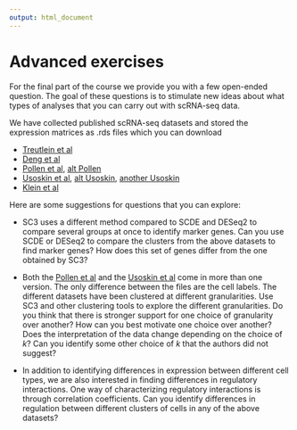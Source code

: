 ```yaml
---
output: html_document
---
```


# Advanced exercises

For the final part of the course we provide you with a few open-ended
question. The goal of these questions is to stimulate new ideas about
what types of analyses that you can carry out with scRNA-seq data.

We have collected published scRNA-seq datasets and stored the
expression matrices as .rds files which you can download

* [Treutlein et al](https://www.dropbox.com/s/2964wgz27vn0jv1/treutlein.rds?dl=0)
* [Deng et al](https://www.dropbox.com/s/l6ycsod5qb4ryuz/deng.rds?dl=0)
* [Pollen et al](https://www.dropbox.com/s/fxpjno6sl3ui644/pollen1.rds?dl=0), [alt Pollen](https://www.dropbox.com/s/exax7muxtbh65du/pollen2.rds?dl=0)
* [Usoskin et al](https://www.dropbox.com/s/klw4d2ervbl4c6h/usoskin1.rds?dl=0), [alt Usoskin](https://www.dropbox.com/s/1t7w9gewm9113al/usoskin2.rds?dl=0), [another Usoskin](https://www.dropbox.com/s/j32sflvkbl4idml/usoskin3.rds?dl=0)
* [Klein et al](https://www.dropbox.com/s/pzj5mt8w8q2nl8p/klein.rds?dl=0)

Here are some suggestions for questions that you can explore:

* SC3 uses a different method compared to SCDE and DESeq2 to compare
  several groups at once to identify marker genes. Can you use SCDE or
  DESeq2 to compare the clusters from the above datasets to find
  marker genes? How does this set of genes differ from the one
  obtained by SC3?

* Both the [Pollen et
  al](http://www.nature.com/nbt/journal/v32/n10/abs/nbt.2967.html) and
  the [Usoskin et
  al](http://www.nature.com/neuro/journal/v18/n1/abs/nn.3881.html)
  come in more than one version. The only difference between the files
  are the cell labels. The different datasets have been clustered at
  different granularities. Use SC3 and other clustering tools to
  explore the different granularities. Do you think that there is
  stronger support for one choice of granularity over another? How can
  you best motivate one choice over another? Does the interpretation
  of the data change depending on the choice of $k$? Can you identify
  some other choice of $k$ that the authors did not suggest?

* In addition to identifying differences in expression between
  different cell types, we are also interested in finding differences
  in regulatory interactions. One way of characterizing regulatory
  interactions is through correlation coefficients. Can you identify
  differences in regulation between different clusters of cells in any
  of the above datasets?
